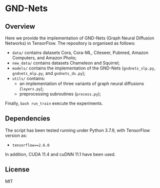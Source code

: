 # GND-Nets

## Overview
Here we provide the implementation of GND-Nets (Graph Neural Diffusion Networks) in TensorFlow. The repository is organised as follows:
- `data/` contains datasets Cora, Cora-ML, Citeseer, Pubmed, Amazon Computers, and Amazon Photo;
- `new_data/` contains datasets Chameleon and Squirrel;
- `models/` contains the implementation of the GND-Nets (`gndnets_slp.py`, `gndnets_mlp.py`, and `gndnets_ds.py`);
- `utils/` contains:
    * an implementation of three variants of graph neural diffusions (`layers.py`);
    * preprocessing subroutines (`process.py`);

Finally, `bash run_train` execute the experiments.


## Dependencies

The script has been tested running under Python 3.7.9, with TensorFlow version as:
- `tensorflow==2.6.0`

In addition, CUDA 11.4 and cuDNN 11.1 have been used.


## License
MIT
